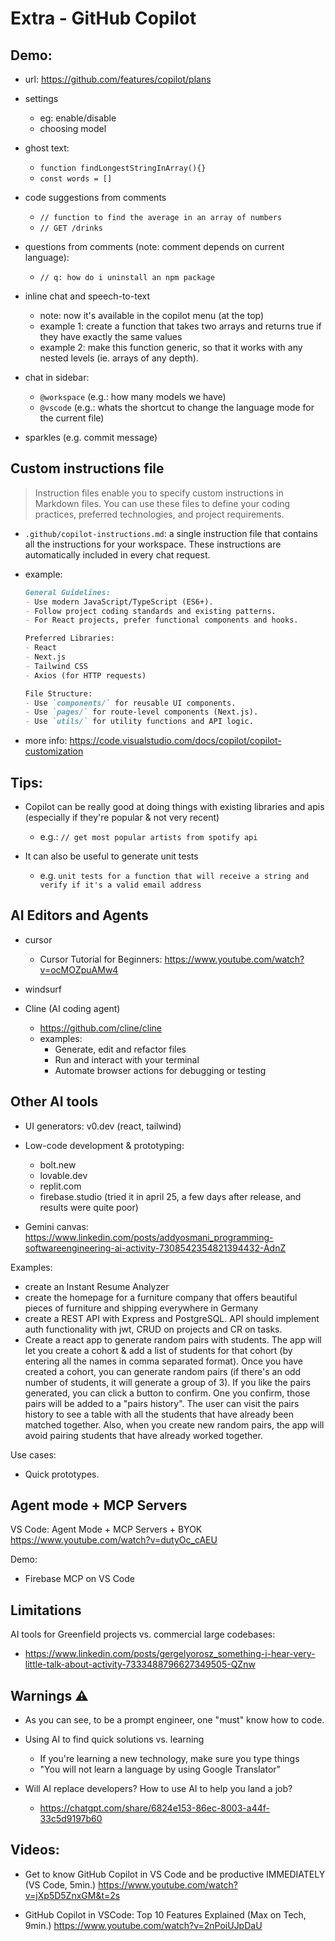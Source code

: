 

# Extra - GitHub Copilot



## Demo:

- url: https://github.com/features/copilot/plans 

- settings
    - eg: enable/disable
    - choosing model

- ghost text:
    - `function findLongestStringInArray(){}`
    - `const words = []`

- code suggestions from comments
    - `// function to find the average in an array of numbers`
    - `// GET /drinks`

- questions from comments (note: comment depends on current language):
    - `// q: how do i uninstall an npm package`

- inline chat and speech-to-text
    - note: now it's available in the copilot menu (at the top)
    - example 1: create a function that takes two arrays and returns true if they have exactly the same values
    - example 2: make this function generic, so that it works with any nested levels (ie. arrays of any depth).

- chat in sidebar:
    - `@workspace` (e.g.: how many models we have)
    - `@vscode` (e.g.: whats the shortcut to change the language mode for the current file)

- sparkles (e.g. commit message)




## Custom instructions file

> Instruction files enable you to specify custom instructions in Markdown files. 
> You can use these files to define your coding practices, preferred technologies, and project requirements.

- `.github/copilot-instructions.md`: a single instruction file that contains all the instructions for your workspace. These instructions are automatically included in every chat request.

- example: 

    ```md
    General Guidelines:
    - Use modern JavaScript/TypeScript (ES6+).
    - Follow project coding standards and existing patterns.
    - For React projects, prefer functional components and hooks.

    Preferred Libraries:
    - React
    - Next.js
    - Tailwind CSS
    - Axios (for HTTP requests)

    File Structure:
    - Use `components/` for reusable UI components.
    - Use `pages/` for route-level components (Next.js).
    - Use `utils/` for utility functions and API logic.
    ```

- more info: https://code.visualstudio.com/docs/copilot/copilot-customization


## Tips:

- Copilot can be really good at doing things with existing libraries and apis (especially if they're popular & not very recent)
    - e.g.: `// get most popular artists from spotify api`

- It can also be useful to generate unit tests
    - e.g. `unit tests for a function that will receive a string and verify if it's a valid email address`


## AI Editors and Agents

- cursor
    - Cursor Tutorial for Beginners: https://www.youtube.com/watch?v=ocMOZpuAMw4

- windsurf

- Cline (AI coding agent)
    - https://github.com/cline/cline
    - examples:
        - Generate, edit and refactor files
        - Run and interact with your terminal
        - Automate browser actions for debugging or testing


## Other AI tools

- UI generators: v0.dev (react, tailwind)

- Low-code development & prototyping: 
    - bolt.new
    - lovable.dev
    - replit.com
    - firebase.studio (tried it in april 25, a few days after release, and results were quite poor)

- Gemini canvas: https://www.linkedin.com/posts/addyosmani_programming-softwareengineering-ai-activity-7308542354821394432-AdnZ


Examples:
- create an Instant Resume Analyzer
- create the homepage for a furniture company that offers beautiful pieces of furniture and shipping everywhere in Germany
- create a REST API with Express and PostgreSQL. API should implement auth functionality with jwt, CRUD on projects and CR on tasks.
- Create a react app to generate random pairs with students. The app will let you create a cohort & add a list of students for that cohort (by entering all the names in comma separated format). Once you have created a cohort, you can generate random pairs (if there's an odd number of students, it will generate a group of 3). If you like the pairs generated, you can click a button to confirm. One you confirm, those pairs will be added to a "pairs history". The user can visit the pairs history to see a table with all the students that have already been matched together. Also, when you create new random pairs, the app will avoid pairing students that have already worked together.

Use cases:
- Quick prototypes.


## Agent mode + MCP Servers

VS Code: Agent Mode + MCP Servers + BYOK
https://www.youtube.com/watch?v=dutyOc_cAEU


Demo: 
- Firebase MCP on VS Code


## Limitations

AI tools for Greenfield projects vs. commercial large codebases:
- https://www.linkedin.com/posts/gergelyorosz_something-i-hear-very-little-talk-about-activity-7333488796627349505-QZnw




## Warnings ⚠️ 

- As you can see, to be a prompt engineer, one "must" know how to code.
- Using AI to find quick solutions vs. learning
    - If you're learning a new technology, make sure you type things
    - "You will not learn a language by using Google Translator"

- Will AI replace developers? How to use AI to help you land a job?
    - https://chatgpt.com/share/6824e153-86ec-8003-a44f-33c5d9197b60


## Videos:

- Get to know GitHub Copilot in VS Code and be productive IMMEDIATELY (VS Code, 5min.)
https://www.youtube.com/watch?v=jXp5D5ZnxGM&t=2s

- GitHub Copilot in VSCode: Top 10 Features Explained (Max on Tech, 9min.)
https://www.youtube.com/watch?v=2nPoiUJpDaU




